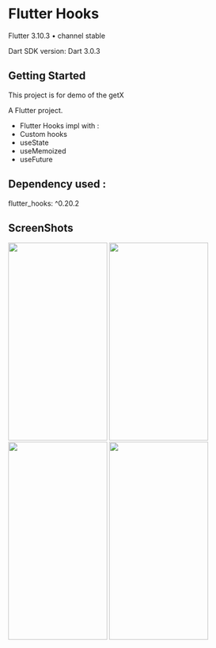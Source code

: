 
# Flutter Hooks


Flutter 3.10.3 • channel stable

Dart SDK version: Dart 3.0.3

## Getting Started

This project is for demo of the getX 

A Flutter project.

* Flutter Hooks impl with :
* Custom hooks
* useState
* useMemoized
* useFuture


## Dependency used :
  flutter_hooks: ^0.20.2


## ScreenShots

<img src="https://github.com/ketan7055/flutter_hook_poc/assets/33648294/d1f86989-1471-49cd-80cd-25bbdc8caa17.png" width="200" height="400" />  

<img src="https://github.com/ketan7055/flutter_hook_poc/assets/33648294/69084d24-ee27-485a-b1f8-3cb4ca0d629e.png" width="200" height="400" />  


<img src="https://github.com/ketan7055/flutter_hook_poc/assets/33648294/6b293c63-349f-4b10-936c-295417657d71.png" width="200" height="400" />  


<img src="https://github.com/ketan7055/flutter_hook_poc/assets/33648294/310f1971-0024-47bc-b9ea-d7a31cf9d36c.png" width="200" height="400" />  




